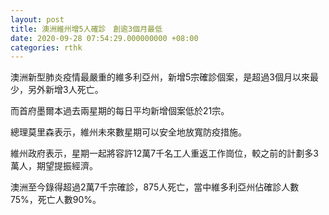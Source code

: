 ```yaml
---
layout: post
title: 澳洲維州增5人確診　創逾3個月最低
date: 2020-09-28 07:54:29.000000000 +08:00
categories: rthk
---
```


澳洲新型肺炎疫情最嚴重的維多利亞州，新增5宗確診個案，是超過3個月以來最少，另外新增3人死亡。

而首府墨爾本過去兩星期的每日平均新增個案低於21宗。

總理莫里森表示，維州未來數星期可以安全地放寬防疫措施。

維州政府表示，星期一起將容許12萬7千名工人重返工作崗位，較之前的計劃多3萬人，期望提振經濟。

澳洲至今錄得超過2萬7千宗確診，875人死亡，當中維多利亞州佔確診人數75%，死亡人數90%。
